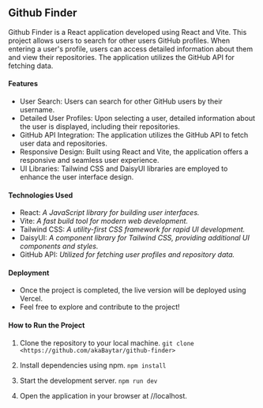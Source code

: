 ## Github Finder
Github Finder is a React application developed using React and Vite. 
This project allows users to search for other users GitHub profiles. 
When entering a user's profile, users can access detailed information about them and view their repositories. 
The application utilizes the GitHub API for fetching data.

#### Features
- User Search: Users can search for other GitHub users by their username.
- Detailed User Profiles: Upon selecting a user, detailed information about the user is displayed, including their repositories.
- GitHub API Integration: The application utilizes the GitHub API to fetch user data and repositories.
- Responsive Design: Built using React and Vite, the application offers a responsive and seamless user experience.
- UI Libraries: Tailwind CSS and DaisyUI libraries are employed to enhance the user interface design.

#### Technologies Used
- React: *A JavaScript library for building user interfaces.*
- Vite: *A fast build tool for modern web development.*
- Tailwind CSS: *A utility-first CSS framework for rapid UI development.*
- DaisyUI: *A component library for Tailwind CSS, providing additional UI components and styles.*
- GitHub API: *Utilized for fetching user profiles and repository data.*

#### Deployment
- Once the project is completed, the live version will be deployed using Vercel. 
- Feel free to explore and contribute to the project!

#### How to Run the Project
1) Clone the repository to your local machine.
`git clone <https://github.com/akaBaytar/github-finder>`

2) Install dependencies using npm.
`npm install`

3) Start the development server.
`npm run dev`

4) Open the application in your browser at //localhost.

